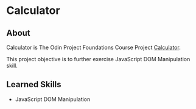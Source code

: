 # Calculator

## About

Calculator is The Odin Project Foundations Course Project [Calculator](https://www.theodinproject.com/lessons/foundations-calculator).

This project objective is to further exercise JavaScript DOM Manipulation skill.

## Learned Skills

- JavaScript DOM Manipulation
